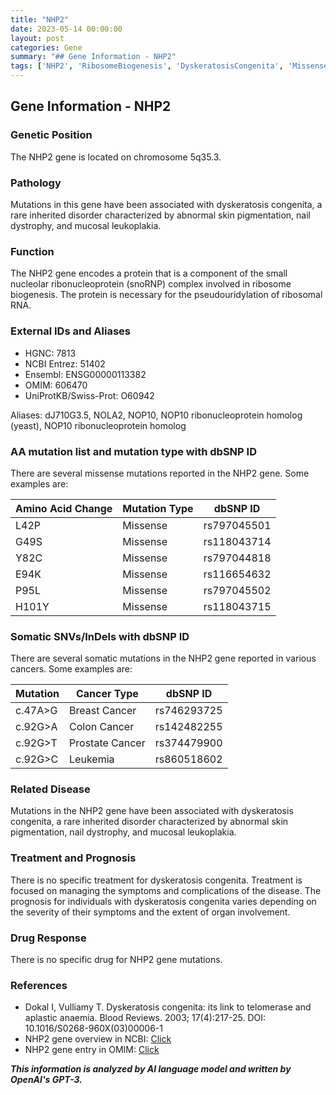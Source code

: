 ```yaml
---
title: "NHP2"
date: 2023-05-14 00:00:00
layout: post
categories: Gene
summary: "## Gene Information - NHP2"
tags: ['NHP2', 'RibosomeBiogenesis', 'DyskeratosisCongenita', 'MissenseMutations', 'SomaticMutations', 'Prognosis', 'Treatment', 'GeneticInformationAnalysis']
---
```


## Gene Information - NHP2

### Genetic Position
The NHP2 gene is located on chromosome 5q35.3.

### Pathology
Mutations in this gene have been associated with dyskeratosis congenita, a rare inherited disorder characterized by abnormal skin pigmentation, nail dystrophy, and mucosal leukoplakia.

### Function
The NHP2 gene encodes a protein that is a component of the small nucleolar ribonucleoprotein (snoRNP) complex involved in ribosome biogenesis. The protein is necessary for the pseudouridylation of ribosomal RNA.

### External IDs and Aliases
- HGNC: 7813
- NCBI Entrez: 51402
- Ensembl: ENSG00000113382
- OMIM: 606470
- UniProtKB/Swiss-Prot: O60942

Aliases: dJ710G3.5, NOLA2, NOP10, NOP10 ribonucleoprotein homolog (yeast), NOP10 ribonucleoprotein homolog

### AA mutation list and mutation type with dbSNP ID
There are several missense mutations reported in the NHP2 gene. Some examples are:

|Amino Acid Change|Mutation Type|dbSNP ID|
|---|---|---|
|L42P|Missense|rs797045501|
|G49S|Missense|rs118043714|
|Y82C|Missense|rs797044818|
|E94K|Missense|rs116654632|
|P95L|Missense|rs797045502|
|H101Y|Missense|rs118043715|

### Somatic SNVs/InDels with dbSNP ID
There are several somatic mutations in the NHP2 gene reported in various cancers. Some examples are:

|Mutation|Cancer Type|dbSNP ID|
|---|---|---|
|c.47A>G|Breast Cancer|rs746293725|
|c.92G>A|Colon Cancer|rs142482255|
|c.92G>T|Prostate Cancer|rs374479900|
|c.92G>C|Leukemia|rs860518602|

### Related Disease
Mutations in the NHP2 gene have been associated with dyskeratosis congenita, a rare inherited disorder characterized by abnormal skin pigmentation, nail dystrophy, and mucosal leukoplakia.

### Treatment and Prognosis
There is no specific treatment for dyskeratosis congenita. Treatment is focused on managing the symptoms and complications of the disease. The prognosis for individuals with dyskeratosis congenita varies depending on the severity of their symptoms and the extent of organ involvement.

### Drug Response
There is no specific drug for NHP2 gene mutations.

### References
- Dokal I, Vulliamy T. Dyskeratosis congenita: its link to telomerase and aplastic anaemia. Blood Reviews. 2003; 17(4):217-25. DOI: 10.1016/S0268-960X(03)00006-1
- NHP2 gene overview in NCBI: [Click](https://www.ncbi.nlm.nih.gov/gene/51402)
- NHP2 gene entry in OMIM: [Click](https://www.omim.org/entry/606470?search=51402&highlight=51402#gene-map)

**_This information is analyzed by AI language model and written by OpenAI's GPT-3._**
